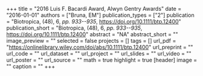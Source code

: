+++
title = "2016 Luis F. Bacardi Award, Alwyn Gentry Awards"
date = "2016-01-01"
authors = ["Bruna, EM"]
publication_types = ["2"]
publication = "Biotropica, (48), 6, _pp. 933--935_, https://doi.org/10.1111/btp.12400"
publication_short = "Biotropica, (48), 6, _pp. 933--935_, https://doi.org/10.1111/btp.12400"
abstract = "NA"
abstract_short = ""
image_preview = ""
selected = false
projects = []
tags = []
url_pdf = "https://onlinelibrary.wiley.com/doi/abs/10.1111/btp.12400"
url_preprint = ""
url_code = ""
url_dataset = ""
url_project = ""
url_slides = ""
url_video = ""
url_poster = ""
url_source = ""
math = true
highlight = true
[header]
image = ""
caption = ""
+++
